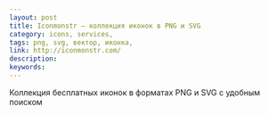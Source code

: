 ```yaml
---
layout: post
title: Iconmonstr — коллекция иконок в PNG и SVG
category: icons, services, 
tags: png, svg, вектор, иконка, 
link: http://iconmonstr.com/
description: 
keywords: 
---
```


<p>Коллекция бесплатных иконок в форматах PNG и SVG с удобным поиском</p>
